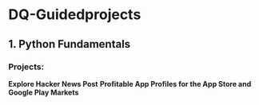 # DQ-Guidedprojects

## 1. 	Python Fundamentals
### Projects:

**Explore Hacker News Post**
**Profitable App Profiles for the App Store and Google Play Markets**

      

